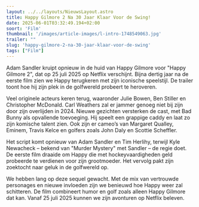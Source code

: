 ```yaml
---
layout: ../../layouts/NieuwsLayout.astro
title: Happy Gilmore 2 Na 30 Jaar Klaar Voor de Swing!
date: 2025-06-01T03:32:49.194+02:00
soort: 'Film'
thumbnail: '/images/article-images/l-intro-1748549063.jpg'
trailer: ""
slug: 'happy-gilmore-2-na-30-jaar-klaar-voor-de-swing'
tags: ["Film"]
---
```


Adam Sandler kruipt opnieuw in de huid van Happy Gilmore voor "Happy Gilmore 2",
dat op 25 juli 2025 op Netflix verschijnt. Bijna dertig jaar na de eerste film
zien we Happy terugkeren met zijn iconische speelstijl. De trailer toont hoe hij
zijn plek in de golfwereld probeert te heroveren.

Veel originele acteurs keren terug, waaronder Julie Bowen, Ben Stiller en
Christopher McDonald. Carl Weathers zal er jammer genoeg niet bij zijn door zijn
overlijden in 2024. Nieuwe gezichten versterken de cast, met Bad Bunny als
opvallende toevoeging. Hij speelt een grappige caddy en laat zo zijn komische
talent zien. Ook zijn er cameo’s van Margaret Qualley, Eminem, Travis Kelce en
golfers zoals John Daly en Scottie Scheffler.

Het script komt opnieuw van Adam Sandler en Tim Herlihy, terwijl Kyle Newacheck
– bekend van "Murder Mystery" met Sandler – de regie doet. De eerste film
draaide om Happy die met hockeyvaardigheden geld probeerde te verdienen voor
zijn grootmoeder. Het vervolg pakt zijn zoektocht naar geluk in de golfwereld
op.

We hebben lang op deze sequel gewacht. Met de mix van vertrouwde personages en
nieuwe invloeden zijn we benieuwd hoe Happy weer zal schitteren. De film
combineert humor en golf zoals alleen Happy Gilmore dat kan. Vanaf 25 juli 2025
kunnen we zijn avonturen op Netflix beleven.